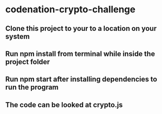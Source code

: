 # codenation-crypto-challenge
## Clone this project to your to a location on your system
## Run npm install from terminal while inside the project folder
## Run npm start after installing dependencies to run the program
## The code can be looked at crypto.js
